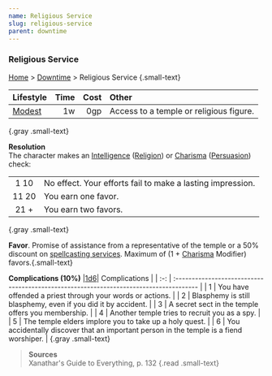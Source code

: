 ```yaml
---
name: Religious Service
slug: religious-service
parent: downtime
---
```

### Religious Service
[Home](dm-operations-center) > [Downtime](downtime) > Religious Service {.small-text}

| Lifestyle                 | Time | Cost | Other                                 |
| :-------------------------- | -----: | -----: | :-------------------------------------- |
| [Modest](lifestyle-expense) |     1w |    0gp | Access to a temple or religious figure. |
{.gray .small-text}

**Resolution**<br/>
The character makes an [Intelligence](intelligence) ([Religion](religion)) or [Charisma](charisma) ([Persuasion](persuasion)) check:

|||
| :---: | :--------------------------------------------------------- |
|  1 10 | No effect. Your efforts fail to make a lasting impression. |
| 11 20 | You earn one favor.                                        |
|  21 + | You earn two favors.                                       |
{.gray .small-text}

**Favor**. Promise of assistance from a representative of the temple or a 50% discount on [spellcasting services](spellcasting-services). Maximum of (1 + [Charisma](charisma) Modifier) favors.{.small-text}

**Complications (10%)**
|[1d6](/roll/1d6)| Complications                                                           |
| :-: | :------------------------------------------------------------------------------------- |
|  1  | You have offended a priest through your words or actions.                              |
|  2  | Blasphemy is still blasphemy, even if you did it by accident.                          |
|  3  | A secret sect in the temple offers you membership.                                     |
|  4  | Another temple tries to recruit you as a spy.                                          |
|  5  | The temple elders implore you to take up a holy quest.                                 |
|  6  | You accidentally discover that an important person in the temple is a fiend worshiper. |
{.gray .small-text}

> **Sources** <br/>
> Xanathar's Guide to Everything, p. 132
{.read .small-text}